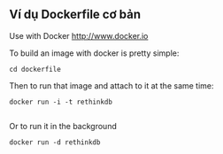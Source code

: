 <article class="markdown-body entry-content container-lg" itemprop="text">
  <h1>Ví dụ Dockerfile cơ bản</h1>
  <p>Use with Docker <a href="http://www.docker.io" rel="nofollow">http://www.docker.io</a></p>
  <p>To build an image with docker is pretty simple:</p>
  <pre><code>cd dockerfile</code></pre>
  

  <p>Then to run that image and attach to it at the same time:</p>
  <pre><code>docker run -i -t rethinkdb
  </code></pre>
  <p>Or to run it in the background</p>
  <pre><code>docker run -d rethinkdb
  </code></pre>
</article>
